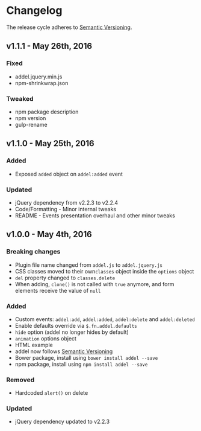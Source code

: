 # Changelog
The release cycle adheres to [Semantic Versioning](http://semver.org/).

## v1.1.1 - May 26th, 2016
### Fixed
- addel.jquery.min.js
- npm-shrinkwrap.json

### Tweaked
- npm package description
- npm version
- gulp-rename

## v1.1.0 - May 25th, 2016
### Added
- Exposed `added` object on `addel:added` event

### Updated
- jQuery dependency from v2.2.3 to v2.2.4
- Code/Formatting - Minor internal tweaks
- README - Events presentation overhaul and other minor tweaks

## v1.0.0 - May 4th, 2016
### Breaking changes
- Plugin file name changed from `addel.js` to `addel.jquery.js`
- CSS classes moved to their own`classes`  object inside the `options` object
- `del` property changed to `classes.delete`
- When adding, `clone()` is not called with `true` anymore, and form elements receive the value of `null`

### Added
- Custom events: `addel:add`, `addel:added`, `addel:delete` and `addel:deleted`
- Enable defaults override via `$.fn.addel.defaults`
- `hide` option (addel no longer hides by default)
- `animation` options object
- HTML example
- addel now follows [Semantic Versioning](http://semver.org/)
- Bower package, install using `bower install addel --save`
- npm package, install using `npm install addel --save`

### Removed
- Hardcoded `alert()` on delete

### Updated
- jQuery dependency updated to v2.2.3